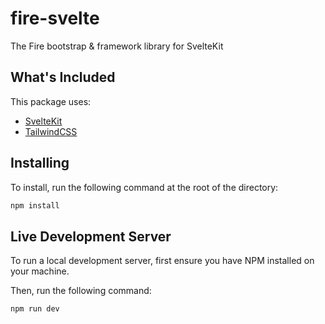 # fire-svelte
The Fire bootstrap &amp; framework library for SvelteKit

## What's Included
This package uses:
- [SvelteKit](https://kit.svelte.dev/)
- [TailwindCSS](https://tailwindcss.com/)

## Installing
To install, run the following command at the root of the directory:
```sh
npm install
```

## Live Development Server
To run a local development server, first ensure you have NPM installed on your machine.

Then, run the following command:

```sh
npm run dev
```